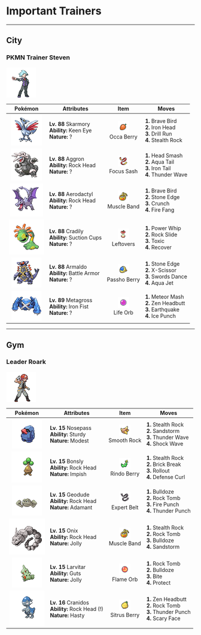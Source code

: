 # Important Trainers


---

## City

### PKMN Trainer Steven

![PKMN Trainer Steven](../../assets/important_trainers/steven.png)

| Pokémon | Attributes | Item | Moves |
|:-------:|------------|:----:|-------|
| ![Skarmory](../../assets/sprites/skarmory/front.gif) | **Lv. 88** Skarmory<br>**Ability:** Keen Eye<br>**Nature:** ? | ![Occa Berry](../../assets/items/occa_berry.png "A Poffin ingredient. If held by a Pokémon, it weakens a foe’s supereffective Fire-type attack.")<br>Occa Berry | **1.** Brave Bird<br>**2.** Iron Head<br>**3.** Drill Run<br>**4.** Stealth Rock |
| ![Aggron](../../assets/sprites/aggron/front.gif) | **Lv. 88** Aggron<br>**Ability:** Rock Head<br>**Nature:** ? | ![Focus Sash](../../assets/items/focus_sash.png "An item to be held by a Pokémon. If it has full HP, the holder will endure one potential KO attack, leaving 1 HP.")<br>Focus Sash | **1.** Head Smash<br>**2.** Aqua Tail<br>**3.** Iron Tail<br>**4.** Thunder Wave |
| ![Aerodactyl](../../assets/sprites/aerodactyl/front.gif) | **Lv. 88** Aerodactyl<br>**Ability:** Rock Head<br>**Nature:** ? | ![Muscle Band](../../assets/items/muscle_band.png "An item to be held by a Pokémon. It is a headband that slightly boosts the power of physical moves.")<br>Muscle Band | **1.** Brave Bird<br>**2.** Stone Edge<br>**3.** Crunch<br>**4.** Fire Fang |
| ![Cradily](../../assets/sprites/cradily/front.gif) | **Lv. 88** Cradily<br>**Ability:** Suction Cups<br>**Nature:** ? | ![Leftovers](../../assets/items/leftovers.png "An item to be held by a Pokémon. The holder’s HP is gradually restored during battle.")<br>Leftovers | **1.** Power Whip<br>**2.** Rock Slide<br>**3.** Toxic<br>**4.** Recover |
| ![Armaldo](../../assets/sprites/armaldo/front.gif) | **Lv. 88** Armaldo<br>**Ability:** Battle Armor<br>**Nature:** ? | ![Passho Berry](../../assets/items/passho_berry.png "A Poffin ingredient. If held by a Pokémon, it weakens a foe’s supereffective Water-type attack.")<br>Passho Berry | **1.** Stone Edge<br>**2.** X-Scissor<br>**3.** Swords Dance<br>**4.** Aqua Jet |
| ![Metagross](../../assets/sprites/metagross/front.gif) | **Lv. 89** Metagross<br>**Ability:** Iron Fist<br>**Nature:** ? | ![Life Orb](../../assets/items/life_orb.png "An item to be held by a Pokémon. It boosts the power of moves, but at the cost of some HP on each hit.")<br>Life Orb | **1.** Meteor Mash<br>**2.** Zen Headbutt<br>**3.** Earthquake<br>**4.** Ice Punch |



---

## Gym

### Leader Roark

![Leader Roark](../../assets/important_trainers/roark.png)

| Pokémon | Attributes | Item | Moves |
|:-------:|------------|:----:|-------|
| ![Nosepass](../../assets/sprites/nosepass/front.gif) | **Lv. 15** Nosepass<br>**Ability:** Sturdy<br>**Nature:** Modest | ![Smooth Rock](../../assets/items/smooth_rock.png "A Pokémon hold item that extends the duration of the move Sandstorm used by the holder.")<br>Smooth Rock | **1.** Stealth Rock<br>**2.** Sandstorm<br>**3.** Thunder Wave<br>**4.** Shock Wave |
| ![Bonsly](../../assets/sprites/bonsly/front.gif) | **Lv. 15** Bonsly<br>**Ability:** Rock Head<br>**Nature:** Impish | ![Rindo Berry](../../assets/items/rindo_berry.png "A Poffin ingredient. If held by a Pokémon, it weakens a foe’s supereffective Grass-type attack.")<br>Rindo Berry | **1.** Stealth Rock<br>**2.** Brick Break<br>**3.** Rollout<br>**4.** Defense Curl |
| ![Geodude](../../assets/sprites/geodude/front.gif) | **Lv. 15** Geodude<br>**Ability:** Rock Head<br>**Nature:** Adamant | ![Expert Belt](../../assets/items/expert_belt.png "An item to be held by a Pokémon. It is a well-worn belt that slightly boosts the power of supereffective moves.")<br>Expert Belt | **1.** Bulldoze<br>**2.** Rock Tomb<br>**3.** Fire Punch<br>**4.** Thunder Punch |
| ![Onix](../../assets/sprites/onix/front.gif) | **Lv. 15** Onix<br>**Ability:** Rock Head<br>**Nature:** Jolly | ![Muscle Band](../../assets/items/muscle_band.png "An item to be held by a Pokémon. It is a headband that slightly boosts the power of physical moves.")<br>Muscle Band | **1.** Stealth Rock<br>**2.** Rock Tomb<br>**3.** Bulldoze<br>**4.** Sandstorm |
| ![Larvitar](../../assets/sprites/larvitar/front.gif) | **Lv. 15** Larvitar<br>**Ability:** Guts<br>**Nature:** Jolly | ![Flame Orb](../../assets/items/flame_orb.png "An item to be held by a Pokémon. It is a bizarre orb that inflicts a burn on the holder in battle.")<br>Flame Orb | **1.** Rock Tomb<br>**2.** Bulldoze<br>**3.** Bite<br>**4.** Protect |
| ![Cranidos](../../assets/sprites/cranidos/front.gif) | **Lv. 16** Cranidos<br>**Ability:** Rock Head (!)<br>**Nature:** Hasty | ![Sitrus Berry](../../assets/items/sitrus_berry.png "A Poffin ingredient. It may be used or held by a Pokémon to heal the user’s HP a little.")<br>Sitrus Berry | **1.** Zen Headbutt<br>**2.** Rock Tomb<br>**3.** Thunder Punch<br>**4.** Scary Face |


